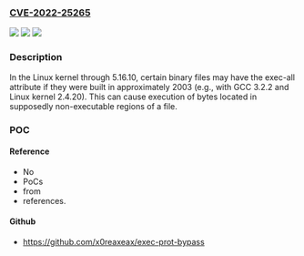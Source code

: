 ### [CVE-2022-25265](https://cve.mitre.org/cgi-bin/cvename.cgi?name=CVE-2022-25265)
![](https://img.shields.io/static/v1?label=Product&message=n%2Fa&color=blue)
![](https://img.shields.io/static/v1?label=Version&message=n%2Fa&color=blue)
![](https://img.shields.io/static/v1?label=Vulnerability&message=n%2Fa&color=brighgreen)

### Description

In the Linux kernel through 5.16.10, certain binary files may have the exec-all attribute if they were built in approximately 2003 (e.g., with GCC 3.2.2 and Linux kernel 2.4.20). This can cause execution of bytes located in supposedly non-executable regions of a file.

### POC

#### Reference
- No
- PoCs
- from
- references.

#### Github
- https://github.com/x0reaxeax/exec-prot-bypass

